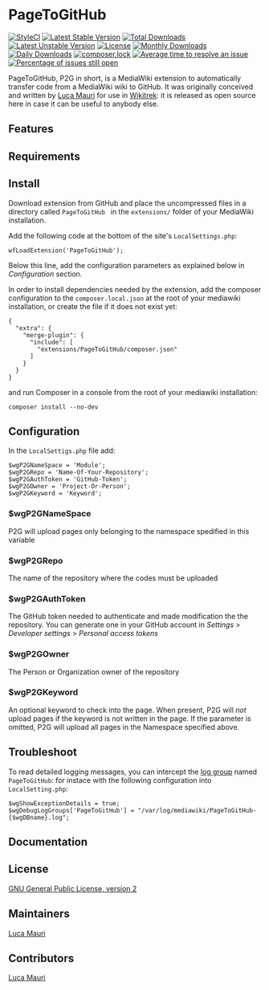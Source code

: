 # PageToGitHub
[![StyleCI](https://github.styleci.io/repos/238323866/shield?branch=master)](https://github.styleci.io/repos/238323866)
[![Latest Stable Version](https://poser.pugx.org/lucamauri/page-to-github/v/stable)](https://packagist.org/packages/lucamauri/page-to-github)
[![Total Downloads](https://poser.pugx.org/lucamauri/page-to-github/downloads)](https://packagist.org/packages/lucamauri/page-to-github)
[![Latest Unstable Version](https://poser.pugx.org/lucamauri/page-to-github/v/unstable)](https://packagist.org/packages/lucamauri/page-to-github)
[![License](https://poser.pugx.org/lucamauri/page-to-github/license)](https://packagist.org/packages/lucamauri/page-to-github)
[![Monthly Downloads](https://poser.pugx.org/lucamauri/page-to-github/d/monthly)](https://packagist.org/packages/lucamauri/page-to-github)
[![Daily Downloads](https://poser.pugx.org/lucamauri/page-to-github/d/daily)](https://packagist.org/packages/lucamauri/page-to-github)
[![composer.lock](https://poser.pugx.org/lucamauri/page-to-github/composerlock)](https://packagist.org/packages/lucamauri/page-to-github)
[![Average time to resolve an issue](http://isitmaintained.com/badge/resolution/lucamauri/PageToGitHub.svg)](http://isitmaintained.com/project/lucamauri/PageToGitHub "Average time to resolve an issue")
[![Percentage of issues still open](http://isitmaintained.com/badge/open/lucamauri/PageToGitHub.svg)](http://isitmaintained.com/project/lucamauri/PageToGitHub "Percentage of issues still open")

PageToGitHub, P2G in short, is a MediaWiki extension to automatically transfer code from a MediaWiki wiki to GitHub.
It was originally conceived and written by [Luca Mauri](https://github.com/lucamauri) for use in [Wikitrek](https://github.com/WikiTrek): it is released as open source here in case it can be useful to anybody else.

## Features

## Requirements

## Install
Download extension from GitHub and place the uncompressed files in a directory called `PageToGitHub
` in the `extensions/` folder of your MediaWiki installation.

Add the following code at the bottom of the site's `LocalSettings.php`:
```
wfLoadExtension('PageToGitHub');
```
Below this line, add the configuration parameters as explained below in *Configuration* section.

In order to install dependencies needed by the extension, add the composer configuration to the `composer.local.json` at the root of your mediawiki installation, or create the file if it does not exist yet:
```
{
  "extra": {
    "merge-plugin": {
      "include": [
        "extensions/PageToGitHub/composer.json"
      ]
    }
  }
}
```
and run Composer in a console from the root of your mediawiki installation:
```
composer install --no-dev
```

## Configuration
In the `LocalSettigs.php` file add:

```
$wgP2GNameSpace = 'Module';
$wgP2GRepo = 'Name-Of-Your-Repository';
$wgP2GAuthToken = 'GitHub-Token';
$wgP2GOwner = 'Project-Or-Person';
$wgP2GKeyword = 'Keyword';
```
### $wgP2GNameSpace
P2G will upload pages only belonging to the namespace spedified in this variable
### $wgP2GRepo
The name of the repository where the codes must be uploaded
### $wgP2GAuthToken
The GitHub token needed to authenticate and made modification the the repository. You can generate one in your GitHub account in *Settings* > *Developer settings* > *Personal access tokens*
### $wgP2GOwner
The Person or Organization owner of the repository
### $wgP2GKeyword
An optional keyword to check into the page. When present, P2G will *not* upload pages if the keyword is not written in the page. If the parameter is omitted, P2G will upload all pages in the Namespace specified above.
 
## Troubleshoot
To read detailed logging messages, you can intercept the [log group](https://www.mediawiki.org/wiki/Manual:$wgDebugLogGroups) named `PageToGitHub`: for instace with the following configuration into `LocalSetting.php`:

```
$wgShowExceptionDetails = true;
$wgDebugLogGroups['PageToGitHub'] = "/var/log/mediawiki/PageToGitHub-{$wgDBname}.log";
```

## Documentation
## License
[GNU General Public License, version 2](https://www.gnu.org/licenses/old-licenses/gpl-2.0.en.html)

## Maintainers
[Luca Mauri](https://github.com/lucamauri)

## Contributors
[Luca Mauri](https://github.com/lucamauri)
